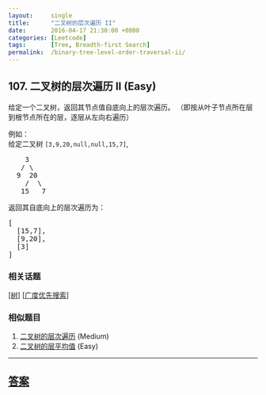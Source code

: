 ```yaml
---
layout:     single
title:      "二叉树的层次遍历 II"
date:       2016-04-17 21:30:00 +0800
categories: [Leetcode]
tags:       [Tree, Breadth-first Search]
permalink:  /binary-tree-level-order-traversal-ii/
---
```


## 107. 二叉树的层次遍历 II (Easy)

<p>给定一个二叉树，返回其节点值自底向上的层次遍历。 （即按从叶子节点所在层到根节点所在的层，逐层从左向右遍历）</p>

<p>例如：<br>
给定二叉树 <code>[3,9,20,null,null,15,7]</code>,</p>

<pre>    3
   / \
  9  20
    /  \
   15   7
</pre>

<p>返回其自底向上的层次遍历为：</p>

<pre>[
  [15,7],
  [9,20],
  [3]
]
</pre>

### 相关话题
  [[树](https://github.com/openset/leetcode/tree/master/tag/tree/README.md)]
  [[广度优先搜索](https://github.com/openset/leetcode/tree/master/tag/breadth-first-search/README.md)]

### 相似题目
  1. [二叉树的层次遍历](/binary-tree-level-order-traversal) (Medium)
  1. [二叉树的层平均值](/average-of-levels-in-binary-tree) (Easy)

---

## [答案](https://github.com/openset/leetcode/tree/master/problems/binary-tree-level-order-traversal-ii)
